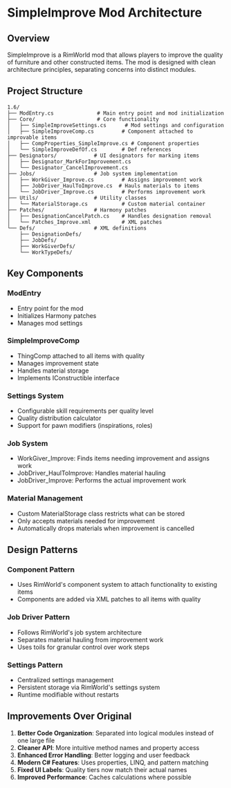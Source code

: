 # SimpleImprove Mod Architecture

## Overview

SimpleImprove is a RimWorld mod that allows players to improve the quality of furniture and other constructed items. The mod is designed with clean architecture principles, separating concerns into distinct modules.

## Project Structure

```
1.6/
├── ModEntry.cs              # Main entry point and mod initialization
├── Core/                    # Core functionality
│   ├── SimpleImproveSettings.cs      # Mod settings and configuration
│   ├── SimpleImproveComp.cs         # Component attached to improvable items
│   ├── CompProperties_SimpleImprove.cs # Component properties
│   └── SimpleImproveDefOf.cs        # Def references
├── Designators/            # UI designators for marking items
│   ├── Designator_MarkForImprovement.cs
│   └── Designator_CancelImprovement.cs
├── Jobs/                   # Job system implementation
│   ├── WorkGiver_Improve.cs         # Assigns improvement work
│   ├── JobDriver_HaulToImprove.cs  # Hauls materials to items
│   └── JobDriver_Improve.cs         # Performs improvement work
├── Utils/                  # Utility classes
│   └── MaterialStorage.cs           # Custom material container
├── Patches/                # Harmony patches
│   ├── DesignationCancelPatch.cs    # Handles designation removal
│   └── Patches_Improve.xml          # XML patches
└── Defs/                   # XML definitions
    ├── DesignationDefs/
    ├── JobDefs/
    ├── WorkGiverDefs/
    └── WorkTypeDefs/
```

## Key Components

### ModEntry
- Entry point for the mod
- Initializes Harmony patches
- Manages mod settings

### SimpleImproveComp
- ThingComp attached to all items with quality
- Manages improvement state
- Handles material storage
- Implements IConstructible interface

### Settings System
- Configurable skill requirements per quality level
- Quality distribution calculator
- Support for pawn modifiers (inspirations, roles)

### Job System
- WorkGiver_Improve: Finds items needing improvement and assigns work
- JobDriver_HaulToImprove: Handles material hauling
- JobDriver_Improve: Performs the actual improvement work

### Material Management
- Custom MaterialStorage class restricts what can be stored
- Only accepts materials needed for improvement
- Automatically drops materials when improvement is cancelled

## Design Patterns

### Component Pattern
- Uses RimWorld's component system to attach functionality to existing items
- Components are added via XML patches to all items with quality

### Job Driver Pattern
- Follows RimWorld's job system architecture
- Separates material hauling from improvement work
- Uses toils for granular control over work steps

### Settings Pattern
- Centralized settings management
- Persistent storage via RimWorld's settings system
- Runtime modifiable without restarts

## Improvements Over Original

1. **Better Code Organization**: Separated into logical modules instead of one large file
2. **Cleaner API**: More intuitive method names and property access
3. **Enhanced Error Handling**: Better logging and user feedback
4. **Modern C# Features**: Uses properties, LINQ, and pattern matching
5. **Fixed UI Labels**: Quality tiers now match their actual names
6. **Improved Performance**: Caches calculations where possible